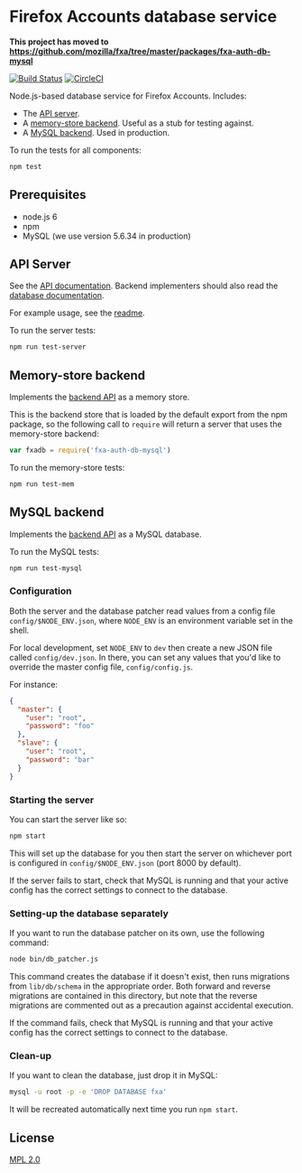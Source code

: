 # Firefox Accounts database service

**This project has moved to https://github.com/mozilla/fxa/tree/master/packages/fxa-auth-db-mysql**


[![Build Status][ci-status-icon]][ci-status]
[![CircleCI](https://circleci.com/gh/mozilla/fxa-auth-db-mysql.svg?style=svg)](https://circleci.com/gh/mozilla/fxa-auth-db-mysql)

Node.js-based database service
for Firefox Accounts.
Includes:

* The [API server](#api-server).
* A [memory-store backend](#memory-store-backend).
  Useful as a stub
  for testing against.
* A [MySQL backend](#mysql-backend).
  Used in production.

To run the tests
for all components:

```sh
npm test
```

## Prerequisites

* node.js 6
* npm
* MySQL (we use version 5.6.34 in production)

## API Server

See the [API documentation][apidocs].
Backend implementers should also read
the [database documentation][dbdocs].

For example usage,
see the [readme][server-readme].

To run the server tests:

```sh
npm run test-server
```

## Memory-store backend

Implements the [backend API][dbdocs]
as a memory store.

This is the backend store
that is loaded by the default export
from the npm package,
so the following call to `require`
will return a server
that uses the memory-store backend:

```js
var fxadb = require('fxa-auth-db-mysql')
```

To run the memory-store tests:

```sh
npm run test-mem
```

## MySQL backend

Implements the [backend API][dbdocs]
as a MySQL database.

To run the MySQL tests:

```sh
npm run test-mysql
```

### Configuration

Both the server
and the database patcher
read values from a config file
`config/$NODE_ENV.json`,
where `NODE_ENV` is an environment variable
set in the shell.

For local development,
set `NODE_ENV` to `dev`
then create a new JSON file
called `config/dev.json`.
In there,
you can set any values
that you'd like to override
the master config file,
`config/config.js`.

For instance:

```json
{
  "master": {
    "user": "root",
    "password": "foo"
  },
  "slave": {
    "user": "root",
    "password": "bar"
  }
}
```

### Starting the server

You can start the server like so:

```sh
npm start
```

This will set up the database for you
then start the server on whichever port
is configured in `config/$NODE_ENV.json`
(port 8000 by default).

If the server fails to start,
check that MySQL is running
and that your active config
has the correct settings
to connect to the database.

### Setting-up the database separately

If you want to run
the database patcher on its own,
use the following command:

```sh
node bin/db_patcher.js
```

This command creates the database
if it doesn't exist,
then runs migrations
from `lib/db/schema`
in the appropriate order.
Both forward and reverse migrations
are contained in this directory,
but note that the reverse migrations
are commented out
as a precaution against
accidental execution.

If the command fails,
check that MySQL is running
and that your active config
has the correct settings
to connect to the database.

### Clean-up

If you want to clean the database,
just drop it in MySQL:

```sh
mysql -u root -p -e 'DROP DATABASE fxa'
```

It will be recreated automatically
next time you run `npm start`.

## License

[MPL 2.0][license]

[ci-status-icon]: https://travis-ci.org/mozilla/fxa-auth-db-mysql.svg?branch=master
[ci-status]: https://travis-ci.org/mozilla/fxa-auth-db-mysql
[apidocs]: docs/API.md
[dbdocs]: docs/DB_API.md
[server-readme]: db-server/README.md
[license]: LICENSE

